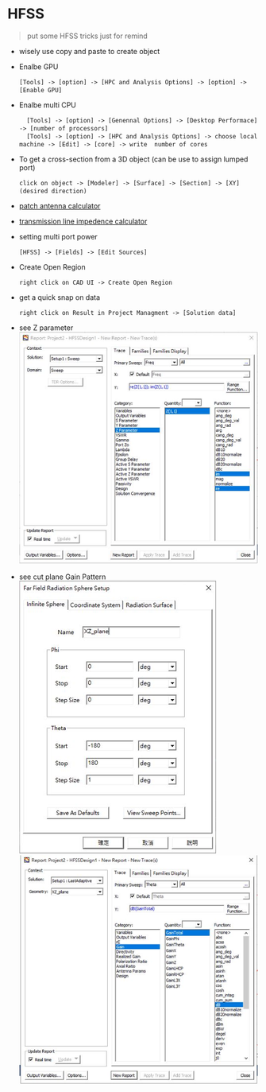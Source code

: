 # HFSS
>put some HFSS tricks just for remind

* wisely use copy and paste to create object
* Enalbe GPU
  ```
  [Tools] -> [option] -> [HPC and Analysis Options] -> [option] -> [Enable GPU]
  ```
* Enalbe multi CPU

        [Tools] -> [option] -> [Genennal Options] -> [Desktop Performace] -> [number of processors]
        [Tools] -> [option] -> [HPC and Analysis Options] -> choose local machine -> [Edit] -> [core] -> write  number of cores
  

* To get a cross-section from a 3D object (can be use to assign lumped port)
  ```
  click on object -> [Modeler] -> [Surface] -> [Section] -> [XY](desired direction)
  ```
* [patch antenna calculator](http://www.emtalk.com/mpacalc.php)
* [transmission line impedence calculator](http://chemandy.com/calculators/microstrip-transmission-line-calculator.htm)
* setting multi port power
  ```
  [HFSS] -> [Fields] -> [Edit Sources]
  ```
* Create Open Region
  ```
  right click on CAD UI -> Create Open Region
  ```
* get a quick snap on data
  ```
  right click on Result in Project Managment -> [Solution data]
  ```
* see Z parameter
	![Image](HFSS/z_parameter.JPG)
* see cut plane Gain Pattern
	![Image](XZ_plane_select.JPG)
	![Image](XZ_plane_select_2.JPG)
	
